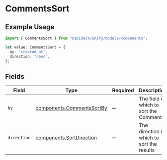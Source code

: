 # CommentsSort

## Example Usage

```typescript
import { CommentsSort } from "@apideck/unify/models/components";

let value: CommentsSort = {
  by: "created_at",
  direction: "desc",
};
```

## Fields

| Field                                                                  | Type                                                                   | Required                                                               | Description                                                            | Example                                                                |
| ---------------------------------------------------------------------- | ---------------------------------------------------------------------- | ---------------------------------------------------------------------- | ---------------------------------------------------------------------- | ---------------------------------------------------------------------- |
| `by`                                                                   | [components.CommentsSortBy](../../models/components/commentssortby.md) | :heavy_minus_sign:                                                     | The field on which to sort the Comments                                | created_at                                                             |
| `direction`                                                            | [components.SortDirection](../../models/components/sortdirection.md)   | :heavy_minus_sign:                                                     | The direction in which to sort the results                             |                                                                        |